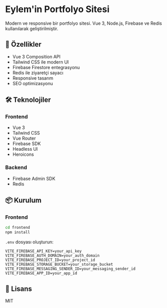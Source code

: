 # Eylem'in Portfolyo Sitesi

Modern ve responsive bir portfolyo sitesi. Vue 3, Node.js, Firebase ve Redis kullanılarak geliştirilmiştir.

## 🚀 Özellikler

- Vue 3 Composition API
- Tailwind CSS ile modern UI
- Firebase Firestore entegrasyonu
- Redis ile ziyaretçi sayacı
- Responsive tasarım
- SEO optimizasyonu

## 🛠️ Teknolojiler

### Frontend
- Vue 3
- Tailwind CSS
- Vue Router
- Firebase SDK
- Headless UI
- Heroicons

### Backend
- Firebase Admin SDK
- Redis


## 📦 Kurulum

### Frontend

```bash
cd frontend
npm install
```

`.env` dosyası oluşturun:
```
VITE_FIREBASE_API_KEY=your_api_key
VITE_FIREBASE_AUTH_DOMAIN=your_auth_domain
VITE_FIREBASE_PROJECT_ID=your_project_id
VITE_FIREBASE_STORAGE_BUCKET=your_storage_bucket
VITE_FIREBASE_MESSAGING_SENDER_ID=your_messaging_sender_id
VITE_FIREBASE_APP_ID=your_app_id
```




## 📝 Lisans

MIT 
